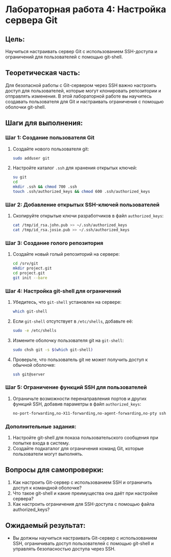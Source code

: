 
# Лабораторная работа 4: Настройка сервера Git

## Цель:
Научиться настраивать сервер Git с использованием SSH-доступа и ограничений для пользователей с помощью git-shell.

## Теоретическая часть:
Для безопасной работы с Git-сервером через SSH важно настроить доступ для пользователей, которые могут клонировать репозитории и отправлять изменения. В этой лабораторной работе вы научитесь создавать пользователя для Git и настраивать ограничения с помощью оболочки git-shell.

## Шаги для выполнения:

### Шаг 1: Создание пользователя Git
1. Создайте нового пользователя git:
   ```bash
   sudo adduser git
   ```

2. Настройте каталог `.ssh` для хранения открытых ключей:
   ```bash
   su git
   cd
   mkdir .ssh && chmod 700 .ssh
   touch .ssh/authorized_keys && chmod 600 .ssh/authorized_keys
   ```

### Шаг 2: Добавление открытых SSH-ключей пользователей
1. Скопируйте открытые ключи разработчиков в файл `authorized_keys`:
   ```bash
   cat /tmp/id_rsa.john.pub >> ~/.ssh/authorized_keys
   cat /tmp/id_rsa.josie.pub >> ~/.ssh/authorized_keys
   ```

### Шаг 3: Создание голого репозитория
1. Создайте новый голый репозиторий на сервере:
   ```bash
   cd /srv/git
   mkdir project.git
   cd project.git
   git init --bare
   ```

### Шаг 4: Настройка git-shell для ограничений
1. Убедитесь, что `git-shell` установлен на сервере:
   ```bash
   which git-shell
   ```

2. Если `git-shell` отсутствует в `/etc/shells`, добавьте её:
   ```bash
   sudo -e /etc/shells
   ```

3. Измените оболочку пользователя git на `git-shell`:
   ```bash
   sudo chsh git -s $(which git-shell)
   ```

4. Проверьте, что пользователь git не может получить доступ к обычной оболочке:
   ```bash
   ssh git@server
   ```

### Шаг 5: Ограничение функций SSH для пользователей
1. Ограничьте возможности перенаправления портов и других функций SSH, добавив параметры в файл `authorized_keys`:
   ```bash
   no-port-forwarding,no-X11-forwarding,no-agent-forwarding,no-pty ssh-rsa AAAAB3...
   ```

### Дополнительные задания:
1. Настройте git-shell для показа пользовательского сообщения при попытке входа в систему.
2. Создайте подкаталог для ограничения команд Git, которые пользователи могут выполнять.

## Вопросы для самопроверки:
1. Как настроить Git-сервер с использованием SSH и ограничить доступ к командной оболочке?
2. Что такое git-shell и какие преимущества она даёт при настройке сервера?
3. Как настроить ограничения для SSH-доступа с помощью файла authorized_keys?

## Ожидаемый результат:
- Вы должны научиться настраивать Git-сервер с использованием SSH, ограничивать доступ пользователей с помощью git-shell и управлять безопасностью доступа через SSH.
